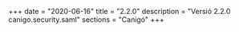 +++
date        = "2020-06-16"
title       = "2.2.0"
description = "Versió 2.2.0 canigo.security.saml"
sections    = "Canigó"
+++